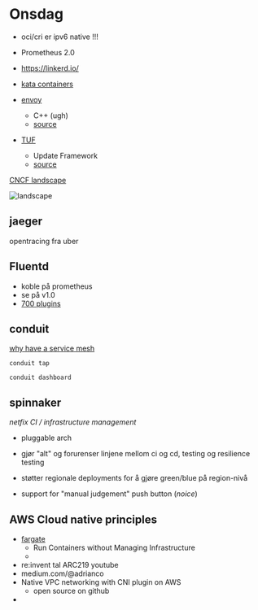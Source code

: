 Onsdag
===

* oci/cri  er ipv6 native !!!

* Prometheus 2.0

* https://linkerd.io/

* [kata containers](https://katacontainers.io)

* [envoy](https://github.com/envoyproxy/envoy)
	* C++ (ugh)
	* [source](https://github.com/envoyproxy/envoy)

* [TUF](https://theupdateframework.github.io)
	* Update Framework
	* [source](https://github.com/theupdateframework/tuf)

[CNCF landscape](https://github.com/cncf/landscape)

![landscape](https://github.com/cncf/landscape/raw/master/landscape/CloudNativeLandscape_latest.jpg)

## jaeger
opentracing fra uber

## Fluentd

* koble på prometheus
* se på v1.0
* [700 plugins]( https://www.fluentd.org/plugins)


## conduit
[why have a service mesh](https://buoyant.io/2017/04/25/whats-a-service-mesh-and-why-do-i-need-one/)

```
conduit tap

conduit dashboard
```

## spinnaker

*netfix CI / infrastructure management*

* pluggable arch

* gjør "alt" og forurenser linjene mellom ci og cd, testing og resilience testing

* støtter regionale deployments for å gjøre green/blue på region-nivå

* support for "manual judgement" push button (*noice*)

## AWS Cloud native principles

* [fargate](https://aws.amazon.com/blogs/aws/aws-fargate/)
	* Run Containers without Managing Infrastructure
	* 
* re:invent tal ARC219 youtube
* medium.com/@adrianco
* Native VPC networking with CNI plugin on AWS
	* open source on github
* 